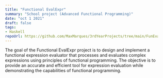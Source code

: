 ```yaml
---
title: "Functional EvalExpr"
summary: "School project (Advanced Functional Programming)"
date: "oct 1 2021"
draft: false
tags:
- Haskell
repoUrl: https://github.com/MaxMarques/3rdYearProjects/tree/main/FunEvalExpr
---
```


The goal of the Functional EvalExpr project is to design and implement a functional expression evaluator that processes and evaluates complex expressions using principles of functional programming. The objective is to provide an accurate and efficient tool for expression evaluation while demonstrating the capabilities of functional programming.